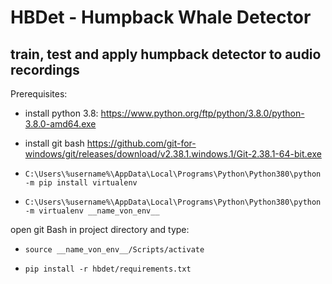 # HBDet - **H**ump**b**ack Whale **Det**ector

## train, test and apply humpback detector to audio recordings 
Prerequisites:
- install python 3.8: 
<https://www.python.org/ftp/python/3.8.0/python-3.8.0-amd64.exe>
- install git bash
<https://github.com/git-for-windows/git/releases/download/v2.38.1.windows.1/Git-2.38.1-64-bit.exe>
- `C:\Users\%username%\AppData\Local\Programs\Python\Python380\python -m pip install virtualenv`

- `C:\Users\%username%\AppData\Local\Programs\Python\Python380\python -m virtualenv __name_von_env__`

open git Bash in project directory and type:
- `source __name_von_env__/Scripts/activate`

- `pip install -r hbdet/requirements.txt`

